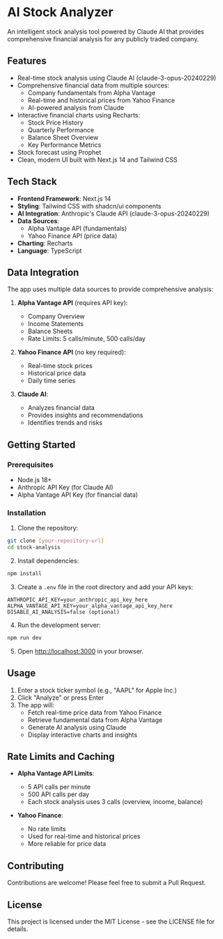 # AI Stock Analyzer

An intelligent stock analysis tool powered by Claude AI that provides comprehensive financial analysis for any publicly traded company.

## Features

- Real-time stock analysis using Claude AI (claude-3-opus-20240229)
- Comprehensive financial data from multiple sources:
  - Company fundamentals from Alpha Vantage
  - Real-time and historical prices from Yahoo Finance
  - AI-powered analysis from Claude
- Interactive financial charts using Recharts:
  - Stock Price History
  - Quarterly Performance
  - Balance Sheet Overview
  - Key Performance Metrics
- Stock forecast using Prophet
- Clean, modern UI built with Next.js 14 and Tailwind CSS

## Tech Stack

- **Frontend Framework**: Next.js 14
- **Styling**: Tailwind CSS with shadcn/ui components
- **AI Integration**: Anthropic's Claude API (claude-3-opus-20240229)
- **Data Sources**: 
  - Alpha Vantage API (fundamentals)
  - Yahoo Finance API (price data)
- **Charting**: Recharts
- **Language**: TypeScript

## Data Integration

The app uses multiple data sources to provide comprehensive analysis:

1. **Alpha Vantage API** (requires API key):
   - Company Overview
   - Income Statements
   - Balance Sheets
   - Rate Limits: 5 calls/minute, 500 calls/day

2. **Yahoo Finance API** (no key required):
   - Real-time stock prices
   - Historical price data
   - Daily time series

3. **Claude AI**:
   - Analyzes financial data
   - Provides insights and recommendations
   - Identifies trends and risks

## Getting Started

### Prerequisites

- Node.js 18+ 
- Anthropic API Key (for Claude AI)
- Alpha Vantage API Key (for financial data)

### Installation

1. Clone the repository:
```bash
git clone [your-repository-url]
cd stock-analysis
```

2. Install dependencies:
```bash
npm install
```

3. Create a `.env` file in the root directory and add your API keys:
```env
ANTHROPIC_API_KEY=your_anthropic_api_key_here
ALPHA_VANTAGE_API_KEY=your_alpha_vantage_api_key_here
DISABLE_AI_ANALYSIS=false (optional)
```

4. Run the development server:
```bash
npm run dev
```

5. Open [http://localhost:3000](http://localhost:3000) in your browser.

## Usage

1. Enter a stock ticker symbol (e.g., "AAPL" for Apple Inc.)
2. Click "Analyze" or press Enter
3. The app will:
   - Fetch real-time price data from Yahoo Finance
   - Retrieve fundamental data from Alpha Vantage
   - Generate AI analysis using Claude
   - Display interactive charts and insights

## Rate Limits and Caching

- **Alpha Vantage API Limits**:
  - 5 API calls per minute
  - 500 API calls per day
  - Each stock analysis uses 3 calls (overview, income, balance)

- **Yahoo Finance**:
  - No rate limits
  - Used for real-time and historical prices
  - More reliable for price data

## Contributing

Contributions are welcome! Please feel free to submit a Pull Request.

## License

This project is licensed under the MIT License - see the LICENSE file for details.
